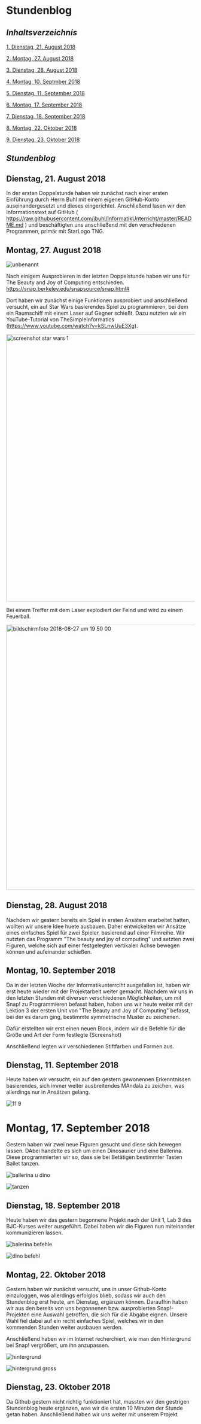 # Stundenblog

## *Inhaltsverzeichnis*

[1.   Dienstag, 21. August 2018](#1)  

[2.   Montag, 27. August 2018](#2)  

[3.   Dienstag, 28. August 2018](#3)

[4.   Montag, 10. Septmber 2018](#4)
 
[5.   Dienstag, 11. September 2018](#5)

[6.   Montag, 17. September 2018](#6)

[7.   Dienstag, 18. September 2018](#7)

[8.   Montag, 22. Oktober 2018](#8)
 
[9.   Dienstag, 23. Oktober 2018](#9)





## *Stundenblog*

## <a name="1"></a> Dienstag, 21. August 2018

In der ersten Doppelstunde haben wir zunächst nach einer ersten Einführung durch Herrn Buhl mit einem eigenen GitHub-Konto 
auseinandergesetzt und dieses eingerichtet. Anschließend lasen wir den Informationstext auf GitHub ( https://raw.githubusercontent.com/jbuhl/InformatikUnterricht/master/README.md ) 
 und beschäftigten uns anschließend mit den verschiedenen Programmen, primär mit StarLogo TNG. 

## <a name="2"></a>Montag, 27. August 2018

![unbenannt](https://user-images.githubusercontent.com/42578525/47366477-0c2a9080-d6de-11e8-9c60-87f4f7bcfa47.PNG)

Nach einigem Ausprobieren in der letzten Doppelstunde haben wir uns für The Beauty and Joy of Computing entschieden.
https://snap.berkeley.edu/snapsource/snap.html#

Dort haben wir zunächst einige Funktionen ausprobiert und anschließend versucht, ein auf Star Wars basierendes Spiel zu programmieren, bei dem ein Raumschiff mit einem Laser auf Gegner schießt. Dazu nutzten wir ein YouTube-Tutorial von TheSimpleInformatics (https://www.youtube.com/watch?v=kSLnwUuE3Xg).

<img width="715" alt="screenshot star wars 1" src="https://user-images.githubusercontent.com/42578525/44679009-11e75b00-aa3a-11e8-935d-5ced46ac6dd9.png">

Bei einem Treffer mit dem Laser explodiert der Feind und wird zu einem Feuerball. 

<img width="709" alt="bildschirmfoto 2018-08-27 um 19 50 00" src="https://user-images.githubusercontent.com/42578525/44679352-07799100-aa3b-11e8-867c-0cc9d716708d.png">

## <a name="3"></a>Dienstag, 28. August 2018

Nachdem wir gestern bereits ein Spiel in ersten Ansätem erarbeitet hatten, wollten wir unsere Idee huete ausbauen. Daher entwickelten wir Ansätze eines einfaches Spiel für zwei Spieler, basierend auf einer Filmreihe. Wir nutzten das Programm "The beauty and joy of computing" und setzten zwei Figuren, welche sich auf einer festgelegten vertikalen Achse bewegen können und aufeinander schießen.

## <a name="4"></a>Montag, 10. September 2018

Da in der letzten Woche der Informatikunterrciht ausgefallen ist, haben wir erst heute wieder mit der Projektarbeit weiter gemacht. Nachdem wir uns in den letzten Stunden mit diversen verschiedenen Möglichkeiten, um mit Snap! zu Programmieren befasst haben, haben  uns wir heute weiter mit der Lektion 3 der ersten Unit von "The Beauty and Joy of Computing" befasst, bei der es darum ging, bestimmte symmetrische Muster zu zeichenen. 

Dafür erstellten wir erst einen neuen Block, indem wir die Befehle für die Größe und Art der Form festlegte (Screenshot)

Anschließend legten wir verschiedenen Stiftfarben und Formen aus.


## <a name="5"></a>  Dienstag, 11. September 2018

Heute haben wir versucht, ein auf den gestern gewonennen Erkenntnissen basierendes, sich immer weiter ausbreitendes MAndala zu zeichen, was allerdings nur in Ansätzen gelang.

![11 9](https://user-images.githubusercontent.com/42578525/45364633-2a26b080-b5ca-11e8-9d66-85b144c01568.PNG)


# <a name="6"></a> Montag, 17. September 2018

Gestern haben wir zwei neue Figuren gesucht und diese sich bewegen lassen. DAbei handelte es sich um einen Dinosaurier und eine Ballerina. Diese programmierten wir so, dass sie bei Betätigen bestimmter Tasten Ballet tanzen. 

![ballerina u dino](https://user-images.githubusercontent.com/42578525/45693596-c1a57980-bb5d-11e8-9dbb-06ed956e2a8b.PNG)

![tanzen](https://user-images.githubusercontent.com/42578525/45693735-07624200-bb5e-11e8-8a21-b4e2722f00dd.PNG)


## <a name="7"></a> Dienstag, 18. September 2018

Heute haben wir das gestern begonnene Projekt nach der Unit 1, Lab 3 des BJC-Kurses weiter ausgeführt. Dabei haben wir die Figuren nun miteinander kommunizieren lassen. 

![balerina befehle](https://user-images.githubusercontent.com/42578525/45693923-75a70480-bb5e-11e8-94e0-969a703e60de.PNG)

![dino befehl](https://user-images.githubusercontent.com/42578525/45693929-79d32200-bb5e-11e8-906c-60897d993220.PNG)

##  <a name="8"></a> Montag, 22. Oktober 2018

Gestern haben wir zunächst versucht, uns in unser Github-Konto einzuloggen, was allerdings erfolglos blieb, sodass wir auch den Stundenblog erst heute, am Dienstag, ergänzen können. Daraufhin haben wir aus den bereits von uns begonnenen bzw. ausprobierten Snap!-Projekten eine Auswahl getroffen, die sich für die Abgabe eignen. Unsere Wahl fiel dabei auf ein recht einfaches Spiel, welches wir in den kommenden Stunden weiter ausbauen werden. 

Anschließend haben wir im Internet recherchiert, wie man den Hintergrund bei Snap! vergrößert, um ihn anzupassen. 

![hintergrund](https://user-images.githubusercontent.com/42578525/47365029-f9628c80-d6da-11e8-875a-06aa3852f272.PNG)

![hintergrund gross](https://user-images.githubusercontent.com/42578525/47365016-f2d41500-d6da-11e8-8368-4f91e098994d.PNG)


##  <a name="9"></a> Dienstag, 23. Oktober 2018

Da Github gestern nicht richtig funktioniert hat, mussten wir den gestrigen Stundenblog heute ergänzen, was wir die ersten 10 Minuten der Stunde getan haben. Anschließend haben wir uns weiter mit unserem Projekt 
